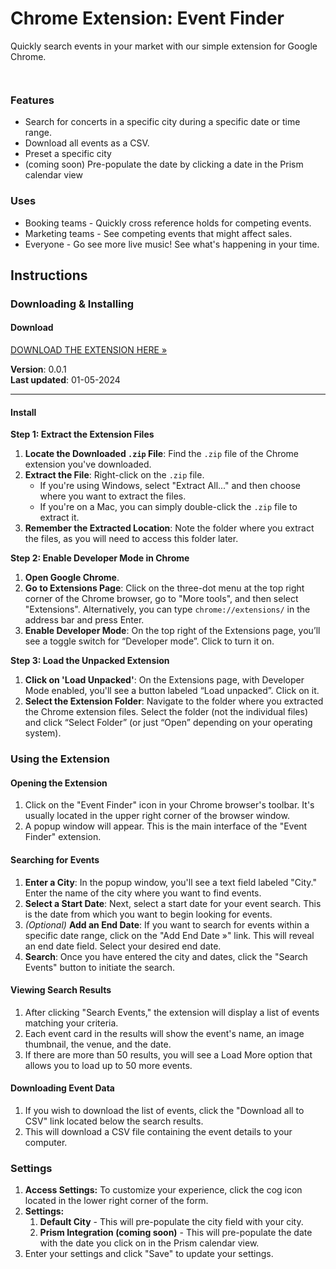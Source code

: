 # Chrome Extension: Event Finder
Quickly search events in your market with our simple extension for Google Chrome.


<div align="center">

<figure><img src="https://files.gitbook.com/v0/b/gitbook-x-prod.appspot.com/o/spaces%2FqAQ90jsQ9Dz1TDhvquxy%2Fuploads%2F2VjNBmsYJ2nRKCvp8hXw%2FCleanShot%202024-01-05%20at%2012.43.09.jpg?alt=media&token=8f7c1731-cd3d-4a5b-810b-507f9ce2bd1c" alt=""><figcaption></figcaption></figure>
 

<figure><img src="https://files.gitbook.com/v0/b/gitbook-x-prod.appspot.com/o/spaces%2FqAQ90jsQ9Dz1TDhvquxy%2Fuploads%2FaHij05Znos2R0tapAp2v%2FCleanShot%202024-01-05%20at%2012.46.10.jpg?alt=media&token=29b216ba-44d5-44ee-9d09-6fd016163148" alt=""><figcaption></figcaption></figure>


</div>

### Features

* Search for concerts in a specific city during a specific date or time range.
* Download all events as a CSV.
* Preset a specific city
* (coming soon) Pre-populate the date by clicking a date in the Prism calendar view

### Uses

* Booking teams - Quickly cross reference holds for competing events.
* Marketing teams - See competing events that might affect sales.
* Everyone - Go see more live music! See what's happening in your time.

## Instructions

### Downloading &#x26; Installing

#### Download

[DOWNLOAD THE EXTENSION HERE »](https://getsparrow.co/event\_finder/event\_finder.zip)

**Version**: 0.0.1\
**Last updated**: 01-05-2024

***

#### Install

**Step 1: Extract the Extension Files**

1. **Locate the Downloaded `.zip` File**: Find the `.zip` file of the Chrome extension you've downloaded.
2. **Extract the File**: Right-click on the `.zip` file.
   * If you're using Windows, select "Extract All..." and then choose where you want to extract the files.
   * If you're on a Mac, you can simply double-click the `.zip` file to extract it.
3. **Remember the Extracted Location**: Note the folder where you extract the files, as you will need to access this folder later.

**Step 2: Enable Developer Mode in Chrome**

1. **Open Google Chrome**.
2. **Go to Extensions Page**: Click on the three-dot menu at the top right corner of the Chrome browser, go to "More tools", and then select "Extensions". Alternatively, you can type `chrome://extensions/` in the address bar and press Enter.
3. **Enable Developer Mode**: On the top right of the Extensions page, you’ll see a toggle switch for “Developer mode”. Click to turn it on.

**Step 3: Load the Unpacked Extension**

1. **Click on 'Load Unpacked'**: On the Extensions page, with Developer Mode enabled, you'll see a button labeled “Load unpacked”. Click on it.
2. **Select the Extension Folder**: Navigate to the folder where you extracted the Chrome extension files. Select the folder (not the individual files) and click “Select Folder” (or just “Open” depending on your operating system).

### Using the Extension

#### Opening the Extension

1. Click on the "Event Finder" icon in your Chrome browser's toolbar. It's usually located in the upper right corner of the browser window.
2. A popup window will appear. This is the main interface of the "Event Finder" extension.

#### Searching for Events

1. **Enter a City**: In the popup window, you'll see a text field labeled "City." Enter the name of the city where you want to find events.
2. **Select a Start Date**: Next, select a start date for your event search. This is the date from which you want to begin looking for events.
3. _(Optional)_ **Add an End Date**: If you want to search for events within a specific date range, click on the "Add End Date »" link. This will reveal an end date field. Select your desired end date.
4. **Search**: Once you have entered the city and dates, click the "Search Events" button to initiate the search.

#### Viewing Search Results

1. After clicking "Search Events," the extension will display a list of events matching your criteria.
2. Each event card in the results will show the event's name, an image thumbnail, the venue, and the date.
3. If there are more than 50 results, you will see a Load More option that allows you to load up to 50 more events.

#### Downloading Event Data

1. If you wish to download the list of events, click the "Download all to CSV" link located below the search results.
2. This will download a CSV file containing the event details to your computer.

### Settings

1. **Access Settings:** To customize your experience, click the cog icon located in the lower right corner of the form.
2. **Settings:**
   1. **Default City** - This will pre-populate the city field with your city.
   2. **Prism Integration (coming soon)** - This will pre-populate the date with the date you click on in the Prism calendar view.
3. Enter your settings and click "Save" to update your settings.
